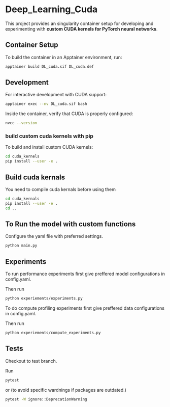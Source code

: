 # Deep_Learning_Cuda

This project provides an singularity container setup for developing and experimenting with **custom CUDA kernels for PyTorch neural networks**.

## Container Setup

To build the container in an Apptainer environment, run:

```bash
apptainer build DL_cuda.sif DL_cuda.def
```

## Development 

For interactive development with CUDA support:

```bash
apptainer exec --nv DL_cuda.sif bash
```

Inside the container, verify that CUDA is properly configured:

```bash
nvcc --version
```
### build custom cuda kernels with pip

To build and install custom CUDA kernels:
```bash
cd cuda_kernels
pip install --user -e .
```

## Build cuda kernals

You need to compile cuda kernals before using them

```bash
cd cuda_kernals
pip install --user -e .
cd ..
```

## To Run the model with custom functions

Configure the yaml file with preferred settings.

```bash
python main.py
```

## Experiments

To run performance experiments first give preffered model configurations in config.yaml.

Then run

```bash
python experiements/experiments.py
```

To do compute profiling experiments first give preffered data configurations in config.yaml.

Then run

```bash
python experiements/compute_experiments.py
```

## Tests

Checkout to test branch.

Run

```bash
pytest
```

or (to avoid specific wardnings if packages are outdated.)

```bash
pytest -W ignore::DeprecationWarning
```

